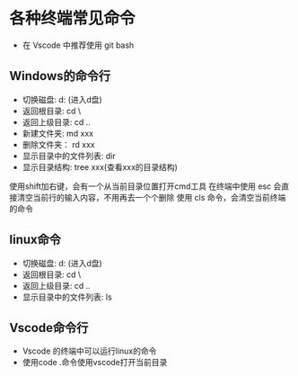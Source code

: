 <!--
 * @Author: xujie 1607526161@qq.com
 * @Date: 2022-04-22 13:11:00
 * @LastEditors: xujie 1607526161@qq.com
 * @LastEditTime: 2022-12-17 14:53:04
 * @FilePath: \HTML-CSS-Javascript-\工具类的知识\终端命令.md
 * @Description: 命令行使用的命令
-->
# 各种终端常见命令

* 在 Vscode 中推荐使用 git bash

## Windows的命令行

* 切换磁盘:        d: (进入d盘)
* 返回根目录:      cd \
* 返回上级目录:    cd ..
* 新建文件夹:      md xxx
* 删除文件夹：     rd xxx
* 显示目录中的文件列表:   dir
* 显示目录结构:    tree xxx(查看xxx的目录结构)

使用shift加右键，会有一个从当前目录位置打开cmd工具
在终端中使用 esc 会直接清空当前行的输入内容，不用再去一个个删除
使用 cls 命令，会清空当前终端的命令

## linux命令

* 切换磁盘:        d: (进入d盘)
* 返回根目录:      cd \
* 返回上级目录:    cd ..
* 显示目录中的文件列表:   ls

## Vscode命令行

* Vscode 的终端中可以运行linux的命令
* 使用code .命令使用vscode打开当前目录
